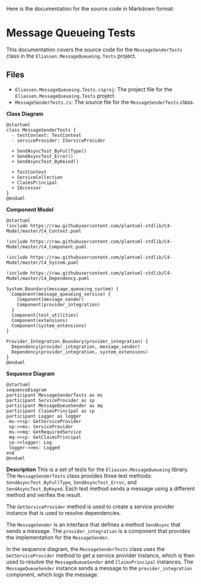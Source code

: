 Here is the documentation for the source code in Markdown format:


**Message Queueing Tests**
=====================

This documentation covers the source code for the `MessageSenderTests` class in the `Eliassen.MessageQueueing.Tests` project.


**Files**
--------

* `Eliassen.MessageQueueing.Tests.csproj`: The project file for the `Eliassen.MessageQueueing.Tests` project.
* `MessageSenderTests.cs`: The source file for the `MessageSenderTests` class.


**Class Diagram**
````plantuml
@startuml
class MessageSenderTests {
  - testContext: TestContext
  - serviceProvider: IServiceProvider
  
  + SendAsyncTest_ByFullType()
  + SendAsyncTest_Error()
  + SendAsyncTest_ByKeied()
  
  + TestContext
  + ServiceCollection
  + ClaimsPrincipal
  + IAccessor
}
@enduml
````
**Component Model**
````plantuml
@startuml
!include https://raw.githubusercontent.com/plantuml-stdlib/C4-Model/master/C4_Context.puml

!include https://raw.githubusercontent.com/plantuml-stdlib/C4-Model/master/C4_Component.puml

!include https://raw.githubusercontent.com/plantuml-stdlib/C4-Model/master/C4_System.puml

!include https://raw.githubusercontent.com/plantuml-stdlib/C4-Model/master/C4_Dependency.puml

System_Boundary(message_queueing_system) {
  Component(message_queueing_service) {
    Component(message_sender)
    Component(provider_integration)
  }
  Component(test_utilities)
  Component(extensions)
  Component(system_extensions)
}

Provider_Integration_Boundary(provider_integration) {
  Dependency(provider_integration, message_sender)
  Dependency(provider_integration, system_extensions)
}
@enduml
````
**Sequence Diagram**
````plantuml
@startuml
sequenceDiagram
participant MessageSenderTests as ms
participant ServiceProvider as sp
participant MessageQueueSender as mq
participant ClaimsPrincipal as cp
participant Logger as logger
 ms->>sp: GetServiceProvider
 sp->>ms: ServiceProvider
 ms->>mq: GetRequiredService
 mq->>cp: GetClaimsPrincipal
 cp->>logger: Log
 logger->>ms: Logged
end
@enduml
````
**Description**
This is a set of tests for the `Eliassen.MessageQueueing` library. The `MessageSenderTests` class provides three test methods: `SendAsyncTest_ByFullType`, `SendAsyncTest_Error`, and `SendAsyncTest_ByKeyed`. Each test method sends a message using a different method and verifies the result.

The `GetServiceProvider` method is used to create a service provider instance that is used to resolve dependencies.

The `MessageSender` is an interface that defines a method `SendAsync` that sends a message. The `provider_integration` is a component that provides the implementation for the `MessageSender`.

In the sequence diagram, the `MessageSenderTests` class uses the `GetServiceProvider` method to get a service provider instance, which is then used to resolve the `MessageQueueSender` and `ClaimsPrincipal` instances. The `MessageQueueSender` instance sends a message to the `provider_integration` component, which logs the message.